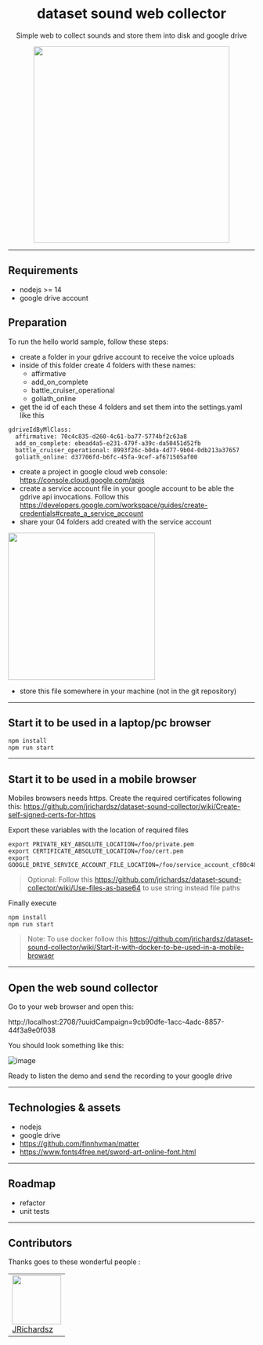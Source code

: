 <h1 align="center">dataset sound web collector</h1>

<p align="center">Simple web to collect sounds and store them into disk and google drive</p>

<p align="center">
  <img src="https://user-images.githubusercontent.com/3322836/229368014-6e42de35-31e6-45f7-99a7-4ef5970d83ca.png" width=400>
</p>

---

## Requirements

- nodejs >= 14
- google drive account

## Preparation

To run the hello world sample, follow these steps:

- create a folder in your gdrive account to receive the voice uploads
- inside of this folder create 4 folders with these names:
  - affirmative
  - add_on_complete
  - battle_cruiser_operational
  - goliath_online
- get the id of each these 4 folders and set them into the settings.yaml like this

```
gdriveIdByMlClass:
  affirmative: 70c4c835-d260-4c61-ba77-5774bf2c63a8
  add_on_complete: ebead4a5-e231-479f-a39c-da50451d52fb
  battle_cruiser_operational: 8993f26c-b0da-4d77-9b04-0db213a37657
  goliath_online: d37706fd-b6fc-45fa-9cef-af671505af00
```
- create a project in google cloud web console: https://console.cloud.google.com/apis
- create a service account file in your google account to be able the gdrive api invocations. Follow this https://developers.google.com/workspace/guides/create-credentials#create_a_service_account
- share your 04 folders add created with the service account

<img src=https://user-images.githubusercontent.com/3322836/229037140-e5fcfbdc-78cb-4608-a53a-4877ef526cfb.png width=300>

- store this file somewhere in your machine (not in the git repository)

---

## Start it to be used in a laptop/pc browser

```
npm install
npm run start
```

---

## Start it to be used in a mobile browser

Mobiles browsers needs https. Create the required certificates following this: https://github.com/jrichardsz/dataset-sound-collector/wiki/Create-self-signed-certs-for-https

Export these variables with the location of required files

```
export PRIVATE_KEY_ABSOLUTE_LOCATION=/foo/private.pem
export CERTIFICATE_ABSOLUTE_LOCATION=/foo/cert.pem
export GOOGLE_DRIVE_SERVICE_ACCOUNT_FILE_LOCATION=/foo/service_account_cf80c48ca6ef.json
```

> Optional: Follow this https://github.com/jrichardsz/dataset-sound-collector/wiki/Use-files-as-base64 to use string instead file paths


Finally execute

```
npm install
npm run start
```

> Note: To use docker follow this https://github.com/jrichardsz/dataset-sound-collector/wiki/Start-it-with-docker-to-be-used-in-a-mobile-browser

---

## Open the web sound collector

Go to your web browser and open this:

http://localhost:2708/?uuidCampaign=9cb90dfe-1acc-4adc-8857-44f3a9e0f038

You should look something like this:

![image](https://user-images.githubusercontent.com/3322836/229034186-4aca61bd-f959-4842-ac58-d14c3c36607b.png)

Ready to listen the demo and send the recording to your google drive

---

## Technologies & assets

- nodejs
- google drive
- https://github.com/finnhvman/matter
- https://www.fonts4free.net/sword-art-online-font.html

---
## Roadmap

- refactor
- unit tests

---
## Contributors

Thanks goes to these wonderful people :

<table>
  <tbody>
    <td>
      <img src="https://avatars0.githubusercontent.com/u/3322836?s=460&v=4" width="100px;"/>
      <br />
      <label><a href="http://jrichardsz.github.io/">JRichardsz</a></label>
      <br />
    </td>    
  </tbody>
</table>


